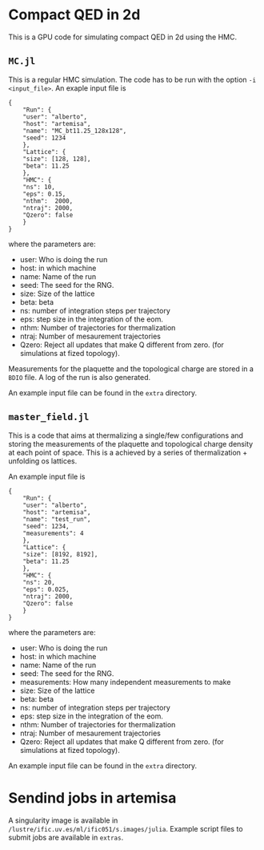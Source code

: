 # Compact QED in 2d

This is a GPU code for simulating compact QED in 2d using the
HMC.

## `MC.jl`

This is a regular HMC simulation. The code has to be run with the
option `-i <input_file>`. An exaple input file is
```
{
    "Run": {
	"user": "alberto",
	"host": "artemisa",
	"name": "MC_bt11.25_128x128", 
	"seed": 1234
    },
    "Lattice": {
	"size": [128, 128],
	"beta": 11.25
    },
    "HMC": {
	"ns": 10,
	"eps": 0.15,
    "nthm":  2000,
    "ntraj": 2000,
	"Qzero": false
    }
}
```
where the parameters are:
- user: Who is doing the run
- host: in which machine
- name: Name of the run 
- seed: The seed for the RNG.
- size: Size of the lattice
- beta: beta
- ns: number of integration steps per trajectory
- eps: step size in the integration of the eom.
- nthm: Number of trajectories for thermalization
- ntraj: Number of mesaurement trajectories
- Qzero: Reject all updates that make Q different from zero. (for
  simulations at fized topology).

Measurements for the plaquette and the topological charge are stored in
a `BDIO` file. A log of the run is also generated.

An example input file can be found in the `extra` directory.

## `master_field.jl`

This is a code that aims at thermalizing a single/few configurations
and storing the measurements of the plaquette and topological charge
density at each point of space. This is a achieved by a series of
thermalization + unfolding os lattices. 

An example input file is
```
{
    "Run": {
	"user": "alberto",
	"host": "artemisa",
	"name": "test_run", 
	"seed": 1234,
	"measurements": 4
    },
    "Lattice": {
	"size": [8192, 8192],
	"beta": 11.25
    },
    "HMC": {
	"ns": 20,
	"eps": 0.025,
	"ntraj": 2000,
	"Qzero": false
    }
}
```
where the parameters are:
- user: Who is doing the run
- host: in which machine
- name: Name of the run 
- seed: The seed for the RNG.
- measurements: How many independent measurements to make
- size: Size of the lattice
- beta: beta
- ns: number of integration steps per trajectory
- eps: step size in the integration of the eom.
- nthm: Number of trajectories for thermalization
- ntraj: Number of mesaurement trajectories
- Qzero: Reject all updates that make Q different from zero. (for
  simulations at fized topology).

An example input file can be found in the `extra` directory.

# Sendind jobs in artemisa

A singularity image is available in
`/lustre/ific.uv.es/ml/ific051/s.images/julia`. Example script files
to submit jobs are available in `extras`.
